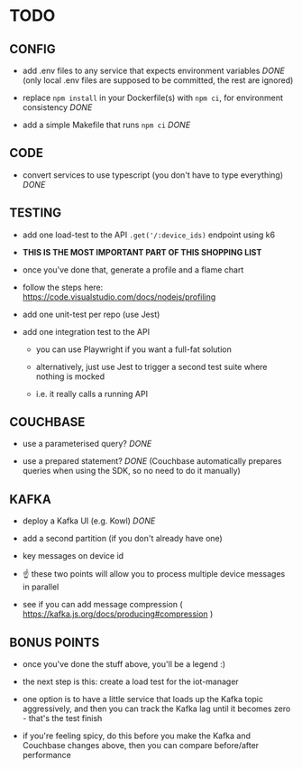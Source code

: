 # TODO



## CONFIG

- add .env files to any service that expects environment variables
*DONE* (only local .env files are supposed to be committed, the rest are ignored)

- replace `npm install` in your Dockerfile(s) with `npm ci`, for environment consistency
*DONE*

- add a simple Makefile that runs `npm ci`
*DONE*
   

## CODE

- convert services to use typescript (you don't have to type everything)
*DONE*
 

## TESTING

- add one load-test to the API `.get('/:device_ids)` endpoint using k6

- **THIS IS THE MOST IMPORTANT PART OF THIS SHOPPING LIST**

- once you've done that, generate a profile and a flame chart

- follow the steps here: https://code.visualstudio.com/docs/nodejs/profiling

- add one unit-test per repo (use Jest)

- add one integration test to the API

    - you can use Playwright if you want a full-fat solution

    - alternatively, just use Jest to trigger a second test suite where nothing is mocked

    - i.e. it really calls a running API
 

## COUCHBASE

- use a parameterised query?
*DONE*

- use a prepared statement?
*DONE* (Couchbase automatically prepares queries when using the SDK, so no need to do it manually)

## KAFKA

- deploy a Kafka UI (e.g. Kowl)
*DONE*

- add a second partition (if you don't already have one)

- key messages on device id

- ☝️ these two points will allow you to process multiple device messages in parallel

- see if you can add message compression ( https://kafka.js.org/docs/producing#compression )
 

## BONUS POINTS

- once you've done the stuff above, you'll be a legend :)

- the next step is this: create a load test for the iot-manager

- one option is to have a little service that loads up the Kafka topic aggressively, and then you can track the Kafka lag until it becomes zero - that's the test finish

- if you're feeling spicy, do this before you make the Kafka and Couchbase changes above, then you can compare before/after performance

 
